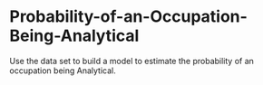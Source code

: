# Probability-of-an-Occupation-Being-Analytical
Use the data set to build a model to estimate the probability of an occupation being Analytical.
